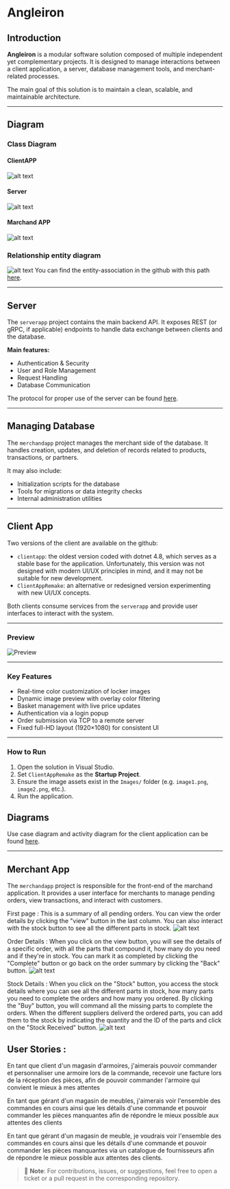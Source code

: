﻿# Angleiron

## Introduction

**Angleiron** is a modular software solution composed of multiple independent yet complementary projects. It is designed to manage interactions between a client application, a server, database management tools, and merchant-related processes.

The main goal of this solution is to maintain a clean, scalable, and maintainable architecture.

---

## Diagram
### Class Diagram
#### ClientAPP
![alt text](./ClassDiagram1.png)
#### Server 
![alt text](./Class_diagramme_Server.png)
#### Marchand APP
![alt text](./ClassDiagram_marchandapp.png)
### Relationship entity diagram
![alt text](./Relationship_entity_diagram.png)
You can find the entity-association in the github with this path [here](./EA2.png).

---

## Server

The `serverapp` project contains the main backend API. It exposes REST (or gRPC, if applicable) endpoints to handle data exchange between clients and the database.

**Main features:**
- Authentication & Security
- User and Role Management
- Request Handling
- Database Communication

The protocol for proper use of the server can be found [here](doc/protocol.md).

---
## Managing Database

The `merchandapp` project manages the merchant side of the database. It handles creation, updates, and deletion of records related to products, transactions, or partners.

It may also include:
- Initialization scripts for the database
- Tools for migrations or data integrity checks
- Internal administration utilities

---

## Client App

Two versions of the client are available on the github:

- `clientapp`: the oldest version coded with dotnet 4.8, which serves as a stable base for the application. Unfortunately, this version was not designed with modern UI/UX principles in mind, and it may not be suitable for new development.
- `ClientAppRemake`: an alternative or redesigned version experimenting with new UI/UX concepts.

Both clients consume services from the `serverapp` and provide user interfaces to interact with the system.

--- 

### Preview
![Preview](./ClientAppRemake/Images/Preview.png)

---

###  Key Features

- Real-time color customization of locker images
- Dynamic image preview with overlay color filtering
- Basket management with live price updates
- Authentication via a login popup
- Order submission via TCP to a remote server
- Fixed full-HD layout (1920×1080) for consistent UI

---

### How to Run

1. Open the solution in Visual Studio.
2. Set `ClientAppRemake` as the **Startup Project**.
3. Ensure the image assets exist in the `Images/` folder (e.g. `image1.png`, `image2.png`, etc.).
4. Run the application.

## Diagrams 

Use case diagram and activity diagram for the client application can be found [here](/ClientAppRemake/Diagram).

---

## Merchant App

The `merchandapp` project is responsible for the front-end of the marchand application. It provides a user interface for merchants to manage pending orders, view transactions, and interact with customers.

First page : This is a summary of all pending orders.
 You can view the order details by clicking the "view" button in the last column. You can also interact with the stock button to see all the different parts in stock.
![alt text](./merchandapp/Images/orderSummary.png)

 Order Details : When you click on the view button, you will see the details of a specific order, with all the parts that compound it, how many do you need and if they're in stock. You can mark it as completed by clicking the "Complete" button or go back on the order summary by clicking the "Back" button.
 ![alt text](./merchandapp/Images/orderDetail.png)
 
 Stock Details : When you click on the "Stock" button, you access the stock details where you can see all the different parts in stock, how many parts you need to complete the orders and how many you ordered. By clicking the "Buy" button, you will command all the missing parts to complete the orders. When the different suppliers deliverd the ordered parts, you can add them to the stock by indicating the quantity and the ID of the parts and click on the "Stock Received" button.
 ![alt text](./merchandapp/Images/stockDetail.png)
 

## User Stories :
En tant que client d'un magasin d'armoires, j'aimerais pouvoir commander et personnaliser une armoire lors de la commande, recevoir une facture lors de la réception des pièces, afin de pouvoir commander l'armoire qui convient le mieux à mes attentes 

En tant que gérant d'un magasin de meubles, j'aimerais voir l'ensemble des commandes en cours ainsi que les détails d'une commande et pouvoir commander les pièces manquantes afin de répondre le mieux possible aux attentes des clients 

En tant que gérant d'un magasin de meuble, je voudrais voir l'ensemble des commandes en cours ainsi que les détails d'une commande et pouvoir commander les pièces manquantes via un catalogue de fournisseurs afin de répondre le mieux possible aux attentes des clients. 

> 📌 **Note**: For contributions, issues, or suggestions, feel free to open a ticket or a pull request in the corresponding repository.
